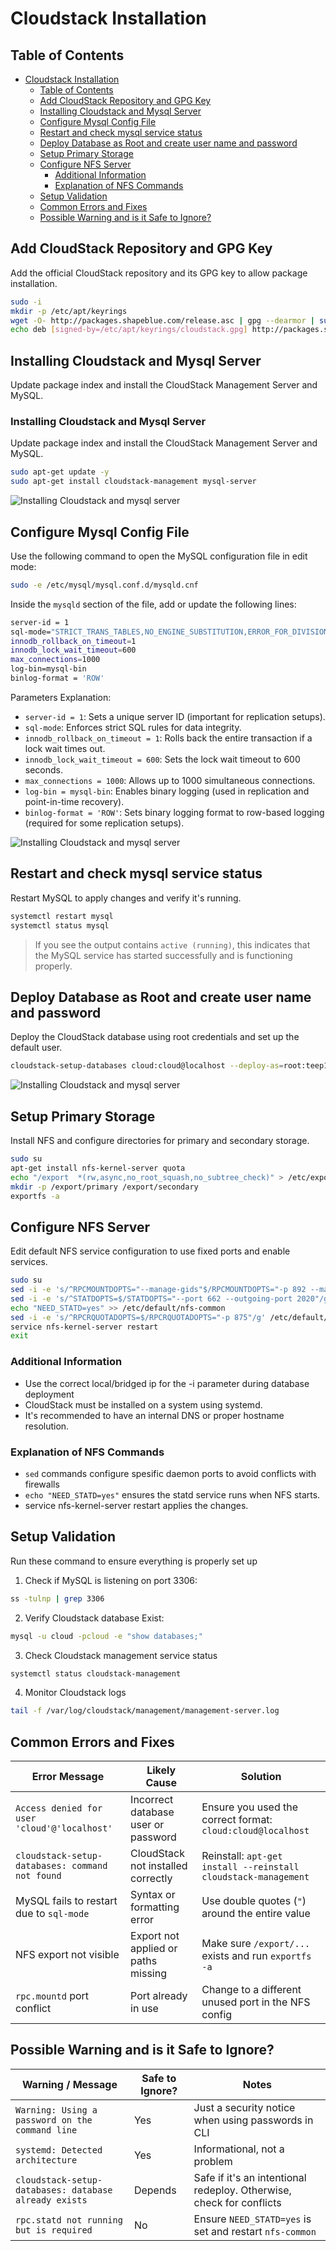 # Cloudstack Installation

## Table of Contents

- [Cloudstack Installation](#cloudstack-installation)
  - [Table of Contents](#table-of-contents)
  - [Add CloudStack Repository and GPG Key](#add-cloudstack-repository-and-gpg-key)
  - [Installing Cloudstack and Mysql Server](#installing-cloudstack-and-mysql-server)
  - [Configure Mysql Config File](#configure-mysql-config-file)
  - [Restart and check mysql service status](#restart-and-check-mysql-service-status)
  - [Deploy Database as Root and create user name and password](#deploy-database-as-root-and-create-user-name-and-password)
  - [Setup Primary Storage](#setup-primary-storage)
  - [Configure NFS Server](#configure-nfs-server)
    - [Additional Information](#additional-information)
    - [Explanation of NFS Commands](#explanation-of-nfs-commands)
  - [Setup Validation](#setup-validation)
  - [Common Errors and Fixes](#common-errors-and-fixes)
  - [Possible Warning and is it Safe to Ignore?](#possible-warning-and-is-it-safe-to-ignore)

## Add CloudStack Repository and GPG Key

Add the official CloudStack repository and its GPG key to allow package installation.

```bash
sudo -i
mkdir -p /etc/apt/keyrings
wget -O- http://packages.shapeblue.com/release.asc | gpg --dearmor | sudo tee /etc/apt/keyrings/cloudstack.gpg > /dev/null
echo deb [signed-by=/etc/apt/keyrings/cloudstack.gpg] http://packages.shapeblue.com/cloudstack/upstream/debian/4.18 / > /etc/apt/sources.list.d/cloudstack.list
```

## Installing Cloudstack and Mysql Server

Update package index and install the CloudStack Management Server and MySQL.

### Installing Cloudstack and Mysql Server

Update package index and install the CloudStack Management Server and MySQL.

```bash
sudo apt-get update -y
sudo apt-get install cloudstack-management mysql-server
```

![Installing Cloudstack and mysql server](../images/cloudstack-installation/01_install.png)

## Configure Mysql Config File

Use the following command to open the MySQL configuration file in edit mode:
```bash
sudo -e /etc/mysql/mysql.conf.d/mysqld.cnf
```

Inside the `mysqld` section of the file, add or update the following lines:
```bash
server-id = 1
sql-mode="STRICT_TRANS_TABLES,NO_ENGINE_SUBSTITUTION,ERROR_FOR_DIVISION_BY_ZERO,NO_ZERO_DATE,NO_ZERO_IN_DATE,NO_ENGINE_SUBSTITUTION"
innodb_rollback_on_timeout=1
innodb_lock_wait_timeout=600
max_connections=1000
log-bin=mysql-bin
binlog-format = 'ROW'
```
Parameters Explanation:
* `server-id = 1`: Sets a unique server ID (important for replication setups).
* `sql-mode`: Enforces strict SQL rules for data integrity.
* `innodb_rollback_on_timeout = 1`: Rolls back the entire transaction if a lock wait times out.
* `innodb_lock_wait_timeout = 600`: Sets the lock wait timeout to 600 seconds.
* `max_connections = 1000`: Allows up to 1000 simultaneous connections.
* `log-bin = mysql-bin`: Enables binary logging (used in replication and point-in-time recovery).
* `binlog-format = 'ROW'`: Sets binary logging format to row-based logging (required for some replication setups).

![Installing Cloudstack and mysql server](../images/cloudstack-installation/02_sql.png)

## Restart and check mysql service status

Restart MySQL to apply changes and verify it's running.

```bash
systemctl restart mysql
systemctl status mysql
```
> If you see the output contains `active (running)`, this indicates that the MySQL service has started successfully and is functioning properly.

## Deploy Database as Root and create user name and password

Deploy the CloudStack database using root credentials and set up the default user.

```bash
cloudstack-setup-databases cloud:cloud@localhost --deploy-as=root:teep1 -i 192.168.1.220
```

![Installing Cloudstack and mysql server](../images/cloudstack-installation/03_db.png)

## Setup Primary Storage

Install NFS and configure directories for primary and secondary storage.

```bash
sudo su
apt-get install nfs-kernel-server quota
echo "/export  *(rw,async,no_root_squash,no_subtree_check)" > /etc/exports
mkdir -p /export/primary /export/secondary
exportfs -a
```

## Configure NFS Server

Edit default NFS service configuration to use fixed ports and enable services.

```bash
sudo su
sed -i -e 's/^RPCMOUNTDOPTS="--manage-gids"$/RPCMOUNTDOPTS="-p 892 --manage-gids"/g' /etc/default/nfs-kernel-server
sed -i -e 's/^STATDOPTS=$/STATDOPTS="--port 662 --outgoing-port 2020"/g' /etc/default/nfs-common
echo "NEED_STATD=yes" >> /etc/default/nfs-common
sed -i -e 's/^RPCRQUOTADOPTS=$/RPCRQUOTADOPTS="-p 875"/g' /etc/default/quota
service nfs-kernel-server restart
exit
```

### Additional Information

- Use the correct local/bridged ip for the -i parameter during database deployment
- CloudStack must be installed on a system using systemd.
- It's recommended to have an internal DNS or proper hostname resolution.

### Explanation of NFS Commands

- `sed` commands configure spesific daemon ports to avoid conflicts with firewalls
- `echo "NEED_STATD=yes"` ensures the statd service runs when NFS starts.
- service nfs-kernel-server restart applies the changes.

## Setup Validation

Run these command to ensure everything is properly set up

1. Check if MySQL is listening on port 3306:

```bash
ss -tulnp | grep 3306
```

2. Verify Cloudstack database Exist:

```bash
mysql -u cloud -pcloud -e "show databases;"
```

3. Check Cloudstack management service status

```bash
systemctl status cloudstack-management
```

4. Monitor Cloudstack logs

```bash
tail -f /var/log/cloudstack/management/management-server.log
```

## Common Errors and Fixes

| Error Message                                   | Likely Cause                        | Solution                                                       |
| ----------------------------------------------- | ----------------------------------- | -------------------------------------------------------------- |
| `Access denied for user 'cloud'@'localhost'`    | Incorrect database user or password | Ensure you used the correct format: `cloud:cloud@localhost`    |
| `cloudstack-setup-databases: command not found` | CloudStack not installed correctly  | Reinstall: `apt-get install --reinstall cloudstack-management` |
| MySQL fails to restart due to `sql-mode`        | Syntax or formatting error          | Use double quotes (`"`) around the entire value                |
| NFS export not visible                          | Export not applied or paths missing | Make sure `/export/...` exists and run `exportfs -a`           |
| `rpc.mountd` port conflict                      | Port already in use                 | Change to a different unused port in the NFS config            |

## Possible Warning and is it Safe to Ignore?

| Warning / Message                                     | Safe to Ignore? | Notes                                                                |
| ----------------------------------------------------- | --------------- | -------------------------------------------------------------------- |
| `Warning: Using a password on the command line`       | Yes             | Just a security notice when using passwords in CLI                   |
| `systemd: Detected architecture`                      | Yes             | Informational, not a problem                                         |
| `cloudstack-setup-databases: database already exists` | Depends         | Safe if it's an intentional redeploy. Otherwise, check for conflicts |
| `rpc.statd not running but is required`               | No              | Ensure `NEED_STATD=yes` is set and restart `nfs-common`              |
